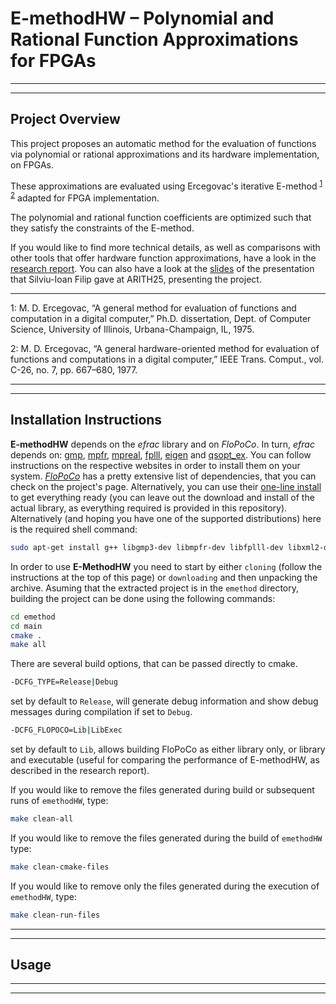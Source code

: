 # E-methodHW – Polynomial and Rational Function Approximations for FPGAs

***
***

## Project Overview

This project proposes an automatic method for the evaluation of functions via polynomial or rational approximations and its hardware implementation, on FPGAs.

These approximations are evaluated using Ercegovac's iterative E-method <sup>[1](#ref1)</sup>  <sup>[2](#ref2)</sup>  adapted for FPGA implementation.

The polynomial and rational function coefficients are optimized such that they satisfy the constraints of the E-method.

If you would like to find more technical details, as well as comparisons with other tools that offer hardware function approximations, have a look in the [research report]. You can also have a look at the [slides] of the presentation that Silviu-Ioan Filip gave at ARITH25, presenting the project.

---

<a name="ref1">1</a>: M. D. Ercegovac, “A general method for evaluation of functions and computation in a digital computer,” Ph.D. dissertation, Dept. of Computer Science, University of Illinois, Urbana-Champaign, IL, 1975.

<a name="ref2">2</a>: M. D. Ercegovac, “A general hardware-oriented method for evaluation of functions and computations in a digital computer,” IEEE Trans. Comput., vol. C-26, no. 7, pp. 667–680, 1977.

[research report]: ./doc/e-metod_research_report.pdf
[slides]: ./doc/slides_arith2018_Silviu_Filip.pdf

***
***

## Installation Instructions

**E-methodHW** depends on the *efrac* library and on *FloPoCo*.
In turn, *efrac* depends on: [gmp], [mpfr], [mpreal], [fplll], [eigen] and [qsopt_ex].
You can follow instructions on the respective websites in order to install them on your system.
*[FloPoCo]* has a pretty extensive list of dependencies, that you can check on the project's page. Alternatively, you can use their [one-line install] to get everything ready (you can leave out the download and install of the actual library, as everything required is provided in this repository).
Alternatively (and hoping you have one of the supported distributions) here is the required shell command:
```sh
sudo apt-get install g++ libgmp3-dev libmpfr-dev libfplll-dev libxml2-dev bison libmpfi-dev flex cmake libboost-all-dev libgsl0-dev && wget https://gforge.inria.fr/frs/download.php/33151/sollya-4.1.tar.gz && tar xzf sollya-4.1.tar.gz && cd sollya-4.1/ && ./configure && make -j4 && sudo make install
```

[gmp]: https://gmplib.org/
[mpfr]: https://www.mpfr.org/
[mpreal]: www.holoborodko.com/pavel/mpfr/
[fplll]: https://github.com/fplll/fplll
[eigen]: https://eigen.tuxfamily.org/
[qsopt_ex]: https://github.com/jonls/qsopt-ex

[FloPoCo]: http://flopoco.gforge.inria.fr/
[one-line install]: http://flopoco.gforge.inria.fr/flopoco_installation.html

In order to use **E-MethodHW** you need to start by either `cloning` (follow the instructions at the top of this page) or `downloading` and then unpacking the archive.
Asuming that the extracted project is in the `emethod` directory,  building the project can be done using the following commands:

```sh
cd emethod
cd main
cmake .
make all
```
There are several build options, that can be passed directly to cmake.
```sh
-DCFG_TYPE=Release|Debug
```
set by default to `Release`, will generate debug information and show debug messages during compilation if set to `Debug`.
```sh
-DCFG_FLOPOCO=Lib|LibExec
```
set by default to `Lib`, allows building FloPoCo as either library only, or library and executable (useful for comparing the performance of E-methodHW, as described in the research report).

If you would like to remove the files generated during build or subsequent runs of `emethodHW`, type:
```sh
make clean-all
```
If you would like to remove the files generated during the build of `emethodHW` type:
```sh
make clean-cmake-files
```
If you would like to remove only the files generated during the execution of `emethodHW`, type:
```sh
make clean-run-files
```

***
***

## Usage

***
***